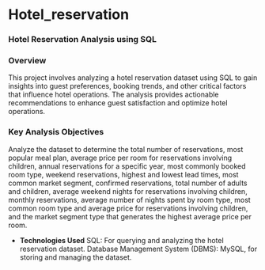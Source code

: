 # Hotel_reservation
### Hotel Reservation Analysis using SQL
### Overview
This project involves analyzing a hotel reservation dataset using SQL to gain insights into guest preferences, booking trends, and other critical factors that influence hotel operations. The analysis provides actionable recommendations to enhance guest satisfaction and optimize hotel operations.

### Key Analysis Objectives
Analyze the dataset to determine the total number of reservations, most popular meal plan, average price per room for reservations involving children, annual reservations for a specific year, most commonly booked room type, weekend reservations, highest and lowest lead times, most common market segment, confirmed reservations, total number of adults and children, average weekend nights for reservations involving children, monthly reservations, average number of nights spent by room type, most common room type and average price for reservations involving children, and the market segment type that generates the highest average price per room.
- **Technologies Used**
SQL: For querying and analyzing the hotel reservation dataset.
Database Management System (DBMS): MySQL, for storing and managing the dataset.

